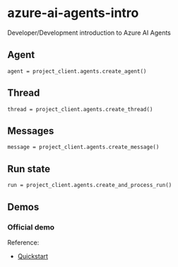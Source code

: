 # azure-ai-agents-intro
Developer/Development introduction to Azure AI Agents

## Agent
`agent = project_client.agents.create_agent()`

## Thread
`thread = project_client.agents.create_thread()`

## Messages
`message = project_client.agents.create_message()`

## Run state
`run = project_client.agents.create_and_process_run()`

## Demos

### Official demo

Reference:
- [Quickstart](https://learn.microsoft.com/en-us/azure/ai-services/agents/quickstart?pivots=programming-language-python-azure)